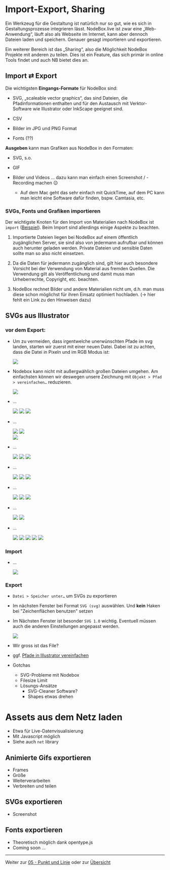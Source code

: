 # Import-Export, Sharing

Ein Werkzeug für die Gestaltung ist natürlich nur so gut, wie es sich in Gestaltungsprozesse integrieren lässt. NodeBox.live ist zwar eine „Web-Anwendung“, läuft also als Webseite im Internet, kann aber dennoch Dateien laden und speichern. Genauer gesagt importieren und exportieren.

Ein weiterer Bereich ist das „Sharing“, also die Möglichkeit NodeBox Projekte mit anderen zu teilen. Dies ist ein Feature, das sich primär in online Tools findet und auch NB bietet dies an.

## Import ⇄ Export

Die wichtigsten **Eingangs-Formate** für NodeBox sind:

- SVG, „scaleable vector graphics“, das sind Dateien, die Pfadinformationen enthalten und für den Austausch mit Verktor-Software wie Illustrator oder InkScape geeignet sind.

- CSV

- Bilder im JPG und PNG Format

- Fonts (??)



**Ausgeben** kann man Grafiken aus NodeBox in den Formaten:

- SVG, s.o.

- GIF

- Bilder und Videos ... dazu kann man einfach einen Screenshot / -Recording machen 😉
  
  - Auf dem Mac geht das sehr einfach mit QuickTime, auf dem PC kann man leicht eine Software dafür finden, bspw. Camtasia, etc.



### SVGs, Fonts und Grafiken importieren

Der wichtigste Knoten für den Import von Materialien nach NodeBox ist `import` ([Beispiel](https://nodebox.live/reference/importRef)). Beim Import sind allerdings einige Aspekte zu beachten.

1) Importierte Dateien liegen bei NodeBox auf einem öffentlich zugänglichen Server, sie sind also von jedermann aufrufbar und können auch herunter geladen werden. Private Dateien und sensible Daten sollte man so also nicht einsetzen.

2) Da die Daten für jedermann zugänglich sind, gilt hier auch besondere Vorsicht bei der Verwendung von Material aus fremden Quellen. Die Verwendung gilt als Veröffentlichung und damit muss man Urheberrechte, Copyright, etc. beachten.

3) NodeBox rechnet Bilder und andere Materialien nicht um, d.h. man muss diese schon möglichst für ihren Einsatz optimiert hochladen.
   (→ hier fehlt ein Link zu den Hinweisen dazu)



## SVGs aus Illustrator

### vor dem Export:

- Um zu vermeiden, dass irgentwelche unerwünschten Pfade im svg landen, starten wir zuerst mit einer neuen Datei. Dabei ist zu achten, dass die Datei in Pixeln und im RGB Modus ist:
  
    ![](assets/import_neue_datei.png)

- Nodebox kann nicht mit außergwählich großen Dateien umgehen. Am einfachsten können wir deswegen unsere Zeichnung mit `Objekt > Pfad > vereinfachen…` reduzieren.
  
    ![](assets/import_vereinfachen.png)

- ...
  
    ![](assets/kurvenzeichner.png)
    ![](assets/kurvenzeichner_1.png)
    ![](assets/kurvenzeichner_2.png)  

- ...
  
    ![](assets/liniensegment_werkzeug_1.png) 
    ![](assets/liniensegment_werkzeug_2.png)  
    ![](assets/liniensegment_werkzeug_3.png)  

- ...
  
    ![](assets/pinsel_werkzeug.png)
    ![](assets/pinsel_werkzeug_1.png)
    ![](assets/pinsel_werkzeug_2.png)  

- ...
  
    ![](assets/rechteck_werkzeug_1.png)
    ![](assets/rechteck_werkzeug_2.png)
    ![](assets/rechteck_werkzeug_3.png)  

- ...
  
    ![](assets/polygon.png)
    ![](assets/polygon_1.png)
    ![](assets/polygon_2.png) 

- ...
  
    ![](assets/breitenwerkzeug.png)
    ![](assets/breitenwerkzeug_2.png)  

- ...
  
    ![](assets/zeichenstift_werkzeug.png)
    ![](assets/zeichenstift_werkzeug_2.png)
    ![](assets/export_1.png)
    ![](assets/export_2.png)
    ![](assets/export_3.gif)

### Import

- ...
  
    ![](assets/import_node.gif)

### Export

- `Datei > Speicher unter…` um SVGs zu exportieren

- Im nächsten Fenster bei Format `SVG (svg)` auswählen. Und __kein__ Haken bei "Zeichenflächen benutzen" setzen

- Im Nächsten Fenster ist besonder `SVG 1.0` wichtig. Eventuell müssen auch die anderen Einstellungen angepasst werden.
  
    ![](assets/import_export_einstellungen.png)

- Wir gross ist das File?

- ggf. [Pfade in Illustrator vereinfachen](#vor-dem-export)

- Gotchas
  - SVG-Probleme mit Nodebox
  - Filesize Limit
  - Lösungs-Ansätze
    - SVG-Cleaner Software?
    - Shapes etwas drehen

# Assets aus dem Netz laden

- Etwa für Live-Datenvisualisierung
- Mit Javascript möglich
- Siehe auch `net` library

## Animierte Gifs exportieren

- Frames
- Größe
- Weiterverarbeiten
- Verbreiten und teilen

## SVGs exportieren

- Screenshot

## Fonts exportieren

- Theoretisch möglich dank opentype.js
- Coming soon ...

---

Weiter zur [05 - Punkt und Linie](05-punkt-und-linie.md) oder zur [Übersicht](readme.md)
